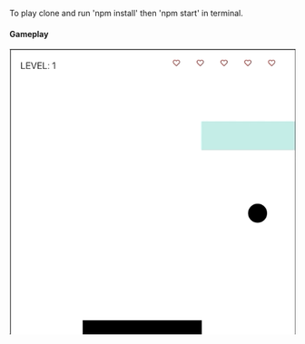 To play clone and run 'npm install' then 'npm start' in terminal.

#### Gameplay
![Gameplay](./public/Jun-04-2020-16-12-35.gif)